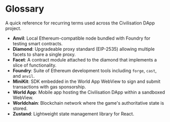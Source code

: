 # Glossary

A quick reference for recurring terms used across the Civilisation DApp project.

- **Anvil**: Local Ethereum-compatible node bundled with Foundry for testing smart contracts.
- **Diamond**: Upgradeable proxy standard (EIP-2535) allowing multiple facets to share a single proxy.
- **Facet**: A contract module attached to the diamond that implements a slice of functionality.
- **Foundry**: Suite of Ethereum development tools including `forge`, `cast`, and `anvil`.
- **MiniKit**: SDK embedded in the World App WebView to sign and submit transactions with gas sponsorship.
- **World App**: Mobile app hosting the Civilisation DApp within a sandboxed WebView.
- **Worldchain**: Blockchain network where the game's authoritative state is stored.
- **Zustand**: Lightweight state management library for React.
